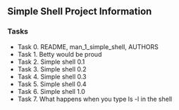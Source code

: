 ## Simple Shell Project Information

### Tasks

* Task 0. README, man_1_simple_shell, AUTHORS
* Task 1. Betty would be proud
* Task 2. Simple shell 0.1
* Task 3. Simple shell 0.2
* Task 4. Simple shell 0.3
* Task 5. Simple shell 0.4
* Task 6. Simple shell 1.0
* Task 7. What happens when you type ls -l in the shell

